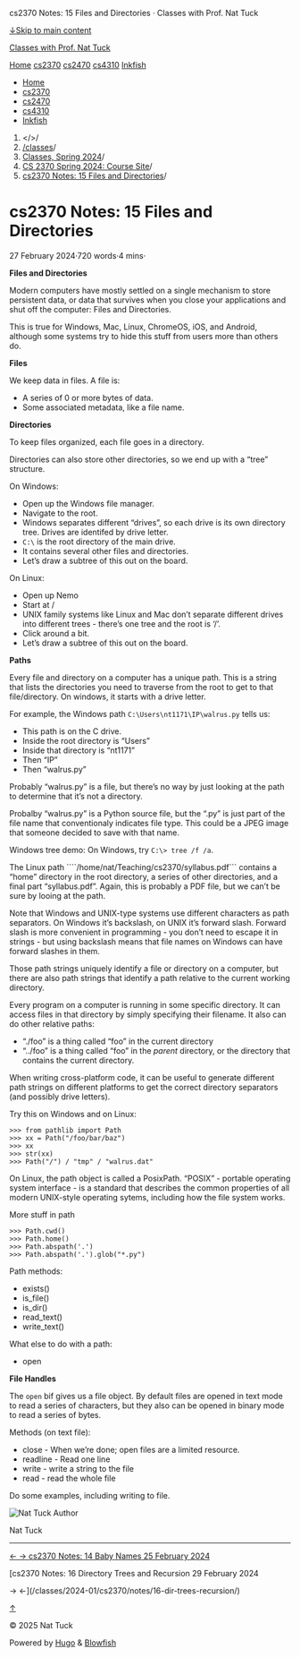 




cs2370 Notes: 15 Files and Directories · Classes with Prof. Nat Tuck






















[↓Skip to main content](#main-content)

[Classes with Prof. Nat Tuck](/)

[Home](/)
[cs2370](/classes/2025-01/cs2370/)
[cs2470](/classes/2025-01/cs2470/)
[cs4310](/classes/2025-01/cs4310/)
[Inkfish](https://inkfish.homework.quest/)









* [Home](/)
* [cs2370](/classes/2025-01/cs2370/)
* [cs2470](/classes/2025-01/cs2470/)
* [cs4310](/classes/2025-01/cs4310/)
* [Inkfish](https://inkfish.homework.quest/)





1. </>/
2. [/classes](/classes/)/
3. [Classes, Spring 2024](/classes/2024-01/)/
4. [CS 2370 Spring 2024: Course Site](/classes/2024-01/cs2370/)/
5. [cs2370 Notes: 15 Files and Directories](/classes/2024-01/cs2370/notes/15-files-dirs/)/

cs2370 Notes: 15 Files and Directories
======================================

27 February 2024·720 words·4 mins·





**Files and Directories**

Modern computers have mostly settled on a single mechanism to store
persistent data, or data that survives when you close your
applications and shut off the computer: Files and Directories.

This is true for Windows, Mac, Linux, ChromeOS, iOS, and Android,
although some systems try to hide this stuff from users more than
others do.

**Files**

We keep data in files. A file is:

* A series of 0 or more bytes of data.
* Some associated metadata, like a file name.

**Directories**

To keep files organized, each file goes in a directory.

Directories can also store other directories, so we end up with a
“tree” structure.

On Windows:

* Open up the Windows file manager.
* Navigate to the root.
* Windows separates different “drives”, so each drive is its own
  directory tree. Drives are identifed by drive letter.
* `C:\` is the root directory of the main drive.
* It contains several other files and directories.
* Let’s draw a subtree of this out on the board.

On Linux:

* Open up Nemo
* Start at /
* UNIX family systems like Linux and Mac don’t separate different drives
  into different trees - there’s one tree and the root is ‘/’.
* Click around a bit.
* Let’s draw a subtree of this out on the board.

**Paths**

Every file and directory on a computer has a unique path. This is a
string that lists the directories you need to traverse from the root
to get to that file/directory. On windows, it starts with a drive
letter.

For example, the Windows path `C:\Users\nt1171\IP\walrus.py` tells
us:

* This path is on the C drive.
* Inside the root directory is “Users”
* Inside that directory is “nt1171”
* Then “IP”
* Then “walrus.py”

Probably “walrus.py” is a file, but there’s no way by just looking at
the path to determine that it’s not a directory.

Probalby “walrus.py” is a Python source file, but the “.py” is just
part of the file name that conventionaly indicates file type. This
could be a JPEG image that someone decided to save with that name.

Windows tree demo: On Windows, try `C:\> tree /f /a`.

The Linux path ````/home/nat/Teaching/cs2370/syllabus.pdf``` contains
a “home” directory in the root directory, a series of other
directories, and a final part “syllabus.pdf”. Again, this is probably
a PDF file, but we can’t be sure by looing at the path.

Note that Windows and UNIX-type systems use different characters as
path separators. On Windows it’s backslash, on UNIX it’s forward
slash. Forward slash is more convenient in programming - you don’t
need to escape it in strings - but using backslash means that file
names on Windows can have forward slashes in them.

Those path strings uniquely identify a file or directory on a
computer, but there are also path strings that identify a path
relative to the current working directory.

Every program on a computer is running in some specific directory. It
can access files in that directory by simply specifying their
filename. It also can do other relative paths:

* “./foo” is a thing called “foo” in the current directory
* “../foo” is a thing called “foo” in the *parent* directory,
  or the directory that contains the current directory.

When writing cross-platform code, it can be useful to generate
different path strings on different platforms to get the correct
directory separators (and possibly drive letters).

Try this on Windows and on Linux:

```
>>> from pathlib import Path
>>> xx = Path("/foo/bar/baz")
>>> xx
>>> str(xx)
>>> Path("/") / "tmp" / "walrus.dat"

```

On Linux, the path object is called a PosixPath. “POSIX” - portable
operating system interface - is a standard that describes the common
properties of all modern UNIX-style operating sytems, including how
the file system works.

More stuff in path

```
>>> Path.cwd()
>>> Path.home()
>>> Path.abspath('.')
>>> Path.abspath('.').glob("*.py")

```

Path methods:

* exists()
* is\_file()
* is\_dir()
* read\_text()
* write\_text()

What else to do with a path:

* open

**File Handles**

The `open` bif gives us a file object. By default files are opened
in text mode to read a series of characters, but they also can be opened
in binary mode to read a series of bytes.

Methods (on text file):

* close - When we’re done; open files are a limited resource.
* readline - Read one line
* write - write a string to the file
* read - read the whole file

Do some examples, including writing to file.


![Nat Tuck](/img/author_hu_995db18b97553af7.jpg)
Author

Nat Tuck











---


[←
→
cs2370 Notes: 14 Baby Names
25 February 2024](/classes/2024-01/cs2370/notes/14-baby-names/)

[cs2370 Notes: 16 Directory Trees and Recursion
29 February 2024


→
←](/classes/2024-01/cs2370/notes/16-dir-trees-recursion/)





[↑](#the-top "Scroll to top")

©
2025
Nat Tuck

Powered by [Hugo](https://gohugo.io/) & [Blowfish](https://blowfish.page/)













